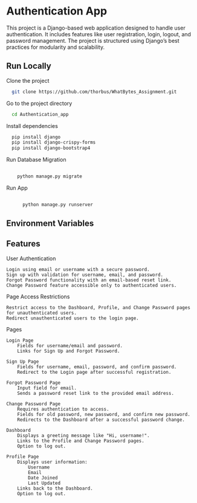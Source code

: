 
# Authentication App

This project is a Django-based web application designed to handle user authentication. It includes features like user registration, login, logout, and password management. The project is structured using Django’s best practices for modularity and scalability.






## Run Locally

Clone the project

```bash
  git clone https://github.com/thorbus/WhatBytes_Assignment.git
```

Go to the project directory

```bash
  cd Authentication_app
```

Install dependencies

```bash
  pip install django
  pip install django-crispy-forms
  pip install django-bootstrap4

```

Run Database Migration

```bash
  
    python manage.py migrate


```

Run App

```bash
  
      python manage.py runserver


```





## Environment Variables


## Features


User Authentication

    Login using email or username with a secure password.
    Sign up with validation for username, email, and password.
    Forgot Password functionality with an email-based reset link.
    Change Password feature accessible only to authenticated users.

Page Access Restrictions

    Restrict access to the Dashboard, Profile, and Change Password pages for unauthenticated users.
    Redirect unauthenticated users to the login page.

Pages

    Login Page
        Fields for username/email and password.
        Links for Sign Up and Forgot Password.

    Sign Up Page
        Fields for username, email, password, and confirm password.
        Redirect to the Login page after successful registration.

    Forgot Password Page
        Input field for email.
        Sends a password reset link to the provided email address.

    Change Password Page
        Requires authentication to access.
        Fields for old password, new password, and confirm new password.
        Redirects to the Dashboard after a successful password change.

    Dashboard
        Displays a greeting message like "Hi, username!".
        Links to the Profile and Change Password pages.
        Option to log out.

    Profile Page
        Displays user information:
            Username
            Email
            Date Joined
            Last Updated
        Links back to the Dashboard.
        Option to log out.
